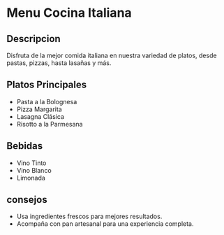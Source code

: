 # Menu Cocina Italiana

## Descripcion
Disfruta de la mejor comida italiana en nuestra variedad de platos, desde pastas, pizzas, hasta lasañas y más.

## Platos Principales
- Pasta a la Bolognesa
- Pizza Margarita
- Lasagna Clásica
- Risotto a la Parmesana

## Bebidas
- Vino Tinto
- Vino Blanco
- Limonada

## consejos
- Usa ingredientes frescos para mejores resultados.
- Acompaña con pan artesanal para una experiencia completa.


